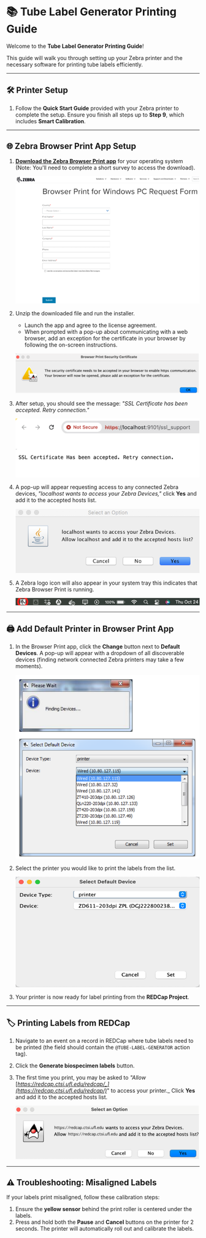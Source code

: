 # 📚 **Tube Label Generator Printing Guide**

Welcome to the **Tube Label Generator Printing Guide**!

This guide will walk you through setting up your Zebra printer and the necessary software for printing tube labels efficiently.

---

## 🛠️ **Printer Setup**

1. Follow the **Quick Start Guide** provided with your Zebra printer to complete the setup. Ensure you finish all steps up to **Step 9**, which includes **Smart Calibration**.

---

## 🌐 **Zebra Browser Print App Setup**

1. **[Download the Zebra Browser Print app](https://www.zebra.com/gb/en/support-downloads/software/printer-software/browser-print.html#browser-print)** for your operating system (Note: You'll need to complete a short survey to access the download).

   ![Zebra Survey](/assets/img/zebra_survey.png)

2. Unzip the downloaded file and run the installer.
   - Launch the app and agree to the license agreement.
   - When prompted with a pop-up about communicating with a web browser, add an exception for the certificate in your browser by following the on-screen instructions.

   ![Security Certificate](/assets/img/security_certificate.png)

3. After setup, you should see the message: _"SSL Certificate has been accepted. Retry connection."_

   ![Security Certificate Accepted](/assets/img/security_accept.png)

4. A pop-up will appear requesting access to any connected Zebra devices, _"localhost wants to access your Zebra Devices,"_ click **Yes** and add it to the accepted hosts list.

   ![Accept Localhost](/assets/img/localhost_accept.png)

5. A Zebra logo icon will also appear in your system tray this indicates that Zebra Browser Print is running.

   ![Zebra Browser Print Icon](/assets/img/zebra_icon.png)

---

## 🖨️ **Add Default Printer in Browser Print App**

1. In the Browser Print app, click the **Change** button next to **Default Devices**. A pop-up will appear with a
dropdown of all discoverable devices (finding network connected Zebra printers may take a few
moments).

    ![Default Printer Search](/assets/img/printer_dialog_box.png)

2. Select the printer you would like to print the labels from the list.

   ![Add Default Printer](/assets/img/printer_add.png)

3. Your printer is now ready for label printing from the **REDCap Project**.

---

## 🏷️ **Printing Labels from REDCap**

1. Navigate to an event on a record in REDCap where tube labels need to be printed (the field should contain the `@TUBE-LABEL-GENERATOR` action tag).
2. Click the **Generate biospecimen labels** button.
3. The first time you print, you may be asked to _"Allow_ [_https://redcap.ctsi.ufl.edu/redcap/_](https://redcap.ctsi.ufl.edu/redcap/)_" to access your printer._ Click **Yes** and add it to the accepted hosts list.

   ![Allow Redcap to Access](/assets/img/redcap_host_accept.png)

---

## ⚠️ **Troubleshooting: Misaligned Labels**

If your labels print misaligned, follow these calibration steps:

1. Ensure the **yellow sensor** behind the print roller is centered under the labels.
2. Press and hold both the **Pause** and **Cancel** buttons on the printer for 2 seconds. The printer will automatically roll out and calibrate the labels.
